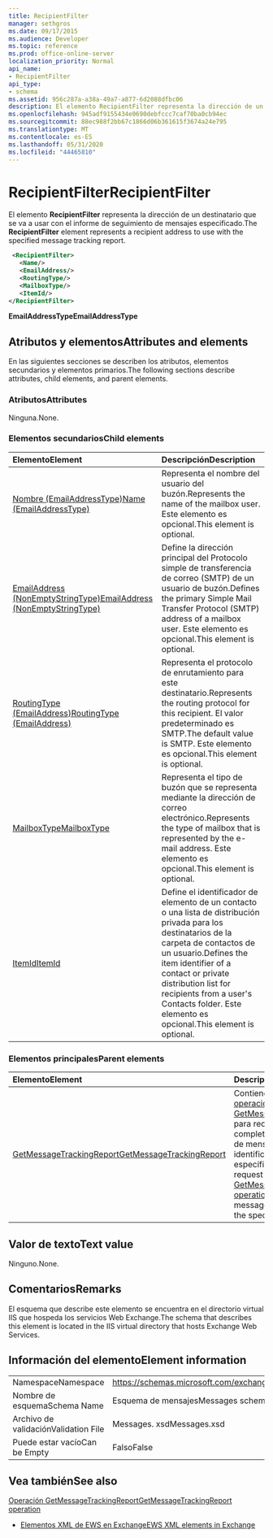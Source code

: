 ```yaml
---
title: RecipientFilter
manager: sethgros
ms.date: 09/17/2015
ms.audience: Developer
ms.topic: reference
ms.prod: office-online-server
localization_priority: Normal
api_name:
- RecipientFilter
api_type:
- schema
ms.assetid: 956c287a-a38a-49a7-a877-6d2088dfbc06
description: El elemento RecipientFilter representa la dirección de un destinatario que se va a usar con el informe de seguimiento de mensajes especificado.
ms.openlocfilehash: 945adf9155434e0690debfccc7caf70ba0cb94ec
ms.sourcegitcommit: 88ec988f2bb67c1866d06b361615f3674a24e795
ms.translationtype: MT
ms.contentlocale: es-ES
ms.lasthandoff: 05/31/2020
ms.locfileid: "44465810"
---
```

# <a name="recipientfilter"></a><span data-ttu-id="6f64f-103">RecipientFilter</span><span class="sxs-lookup"><span data-stu-id="6f64f-103">RecipientFilter</span></span>

<span data-ttu-id="6f64f-104">El elemento **RecipientFilter** representa la dirección de un destinatario que se va a usar con el informe de seguimiento de mensajes especificado.</span><span class="sxs-lookup"><span data-stu-id="6f64f-104">The **RecipientFilter** element represents a recipient address to use with the specified message tracking report.</span></span> 
  
```XML
 <RecipientFilter>
   <Name/>
   <EmailAddress/>
   <RoutingType/>
   <MailboxType/>
   <ItemId/>
</RecipientFilter>
```

 <span data-ttu-id="6f64f-105">**EmailAddressType**</span><span class="sxs-lookup"><span data-stu-id="6f64f-105">**EmailAddressType**</span></span>
## <a name="attributes-and-elements"></a><span data-ttu-id="6f64f-106">Atributos y elementos</span><span class="sxs-lookup"><span data-stu-id="6f64f-106">Attributes and elements</span></span>

<span data-ttu-id="6f64f-107">En las siguientes secciones se describen los atributos, elementos secundarios y elementos primarios.</span><span class="sxs-lookup"><span data-stu-id="6f64f-107">The following sections describe attributes, child elements, and parent elements.</span></span>
  
### <a name="attributes"></a><span data-ttu-id="6f64f-108">Atributos</span><span class="sxs-lookup"><span data-stu-id="6f64f-108">Attributes</span></span>

<span data-ttu-id="6f64f-109">Ninguna.</span><span class="sxs-lookup"><span data-stu-id="6f64f-109">None.</span></span>
  
### <a name="child-elements"></a><span data-ttu-id="6f64f-110">Elementos secundarios</span><span class="sxs-lookup"><span data-stu-id="6f64f-110">Child elements</span></span>

|<span data-ttu-id="6f64f-111">**Elemento**</span><span class="sxs-lookup"><span data-stu-id="6f64f-111">**Element**</span></span>|<span data-ttu-id="6f64f-112">**Descripción**</span><span class="sxs-lookup"><span data-stu-id="6f64f-112">**Description**</span></span>|
|:-----|:-----|
|[<span data-ttu-id="6f64f-113">Nombre (EmailAddressType)</span><span class="sxs-lookup"><span data-stu-id="6f64f-113">Name (EmailAddressType)</span></span>](name-emailaddresstype.md) <br/> |<span data-ttu-id="6f64f-114">Representa el nombre del usuario del buzón.</span><span class="sxs-lookup"><span data-stu-id="6f64f-114">Represents the name of the mailbox user.</span></span> <span data-ttu-id="6f64f-115">Este elemento es opcional.</span><span class="sxs-lookup"><span data-stu-id="6f64f-115">This element is optional.</span></span>  <br/> |
|[<span data-ttu-id="6f64f-116">EmailAddress (NonEmptyStringType)</span><span class="sxs-lookup"><span data-stu-id="6f64f-116">EmailAddress (NonEmptyStringType)</span></span>](emailaddress-nonemptystringtype.md) <br/> |<span data-ttu-id="6f64f-117">Define la dirección principal del Protocolo simple de transferencia de correo (SMTP) de un usuario de buzón.</span><span class="sxs-lookup"><span data-stu-id="6f64f-117">Defines the primary Simple Mail Transfer Protocol (SMTP) address of a mailbox user.</span></span> <span data-ttu-id="6f64f-118">Este elemento es opcional.</span><span class="sxs-lookup"><span data-stu-id="6f64f-118">This element is optional.</span></span>  <br/> |
|[<span data-ttu-id="6f64f-119">RoutingType (EmailAddress)</span><span class="sxs-lookup"><span data-stu-id="6f64f-119">RoutingType (EmailAddress)</span></span>](routingtype-emailaddress.md) <br/> |<span data-ttu-id="6f64f-120">Representa el protocolo de enrutamiento para este destinatario.</span><span class="sxs-lookup"><span data-stu-id="6f64f-120">Represents the routing protocol for this recipient.</span></span> <span data-ttu-id="6f64f-121">El valor predeterminado es SMTP.</span><span class="sxs-lookup"><span data-stu-id="6f64f-121">The default value is SMTP.</span></span> <span data-ttu-id="6f64f-122">Este elemento es opcional.</span><span class="sxs-lookup"><span data-stu-id="6f64f-122">This element is optional.</span></span>  <br/> |
|[<span data-ttu-id="6f64f-123">MailboxType</span><span class="sxs-lookup"><span data-stu-id="6f64f-123">MailboxType</span></span>](mailboxtype.md) <br/> |<span data-ttu-id="6f64f-124">Representa el tipo de buzón que se representa mediante la dirección de correo electrónico.</span><span class="sxs-lookup"><span data-stu-id="6f64f-124">Represents the type of mailbox that is represented by the e-mail address.</span></span> <span data-ttu-id="6f64f-125">Este elemento es opcional.</span><span class="sxs-lookup"><span data-stu-id="6f64f-125">This element is optional.</span></span>  <br/> |
|[<span data-ttu-id="6f64f-126">ItemId</span><span class="sxs-lookup"><span data-stu-id="6f64f-126">ItemId</span></span>](itemid.md) <br/> |<span data-ttu-id="6f64f-127">Define el identificador de elemento de un contacto o una lista de distribución privada para los destinatarios de la carpeta de contactos de un usuario.</span><span class="sxs-lookup"><span data-stu-id="6f64f-127">Defines the item identifier of a contact or private distribution list for recipients from a user's Contacts folder.</span></span> <span data-ttu-id="6f64f-128">Este elemento es opcional.</span><span class="sxs-lookup"><span data-stu-id="6f64f-128">This element is optional.</span></span>  <br/> |
   
### <a name="parent-elements"></a><span data-ttu-id="6f64f-129">Elementos principales</span><span class="sxs-lookup"><span data-stu-id="6f64f-129">Parent elements</span></span>

|<span data-ttu-id="6f64f-130">**Elemento**</span><span class="sxs-lookup"><span data-stu-id="6f64f-130">**Element**</span></span>|<span data-ttu-id="6f64f-131">**Descripción**</span><span class="sxs-lookup"><span data-stu-id="6f64f-131">**Description**</span></span>|
|:-----|:-----|
|[<span data-ttu-id="6f64f-132">GetMessageTrackingReport</span><span class="sxs-lookup"><span data-stu-id="6f64f-132">GetMessageTrackingReport</span></span>](getmessagetrackingreport.md) <br/> |<span data-ttu-id="6f64f-133">Contiene la solicitud de la [operación GetMessageTrackingReport](getmessagetrackingreport-operation.md) para recuperar el informe completo de seguimiento de mensajes del identificador especificado.</span><span class="sxs-lookup"><span data-stu-id="6f64f-133">Contains the request for the [GetMessageTrackingReport operation](getmessagetrackingreport-operation.md) to retrieve the full message tracking report for the specified ID.</span></span>  <br/> |
   
## <a name="text-value"></a><span data-ttu-id="6f64f-134">Valor de texto</span><span class="sxs-lookup"><span data-stu-id="6f64f-134">Text value</span></span>

<span data-ttu-id="6f64f-135">Ninguno.</span><span class="sxs-lookup"><span data-stu-id="6f64f-135">None.</span></span>
  
## <a name="remarks"></a><span data-ttu-id="6f64f-136">Comentarios</span><span class="sxs-lookup"><span data-stu-id="6f64f-136">Remarks</span></span>

<span data-ttu-id="6f64f-137">El esquema que describe este elemento se encuentra en el directorio virtual IIS que hospeda los servicios Web Exchange.</span><span class="sxs-lookup"><span data-stu-id="6f64f-137">The schema that describes this element is located in the IIS virtual directory that hosts Exchange Web Services.</span></span>
  
## <a name="element-information"></a><span data-ttu-id="6f64f-138">Información del elemento</span><span class="sxs-lookup"><span data-stu-id="6f64f-138">Element information</span></span>

|||
|:-----|:-----|
|<span data-ttu-id="6f64f-139">Namespace</span><span class="sxs-lookup"><span data-stu-id="6f64f-139">Namespace</span></span>  <br/> |https://schemas.microsoft.com/exchange/services/2006/messages  <br/> |
|<span data-ttu-id="6f64f-140">Nombre de esquema</span><span class="sxs-lookup"><span data-stu-id="6f64f-140">Schema Name</span></span>  <br/> |<span data-ttu-id="6f64f-141">Esquema de mensajes</span><span class="sxs-lookup"><span data-stu-id="6f64f-141">Messages schema</span></span>  <br/> |
|<span data-ttu-id="6f64f-142">Archivo de validación</span><span class="sxs-lookup"><span data-stu-id="6f64f-142">Validation File</span></span>  <br/> |<span data-ttu-id="6f64f-143">Messages. xsd</span><span class="sxs-lookup"><span data-stu-id="6f64f-143">Messages.xsd</span></span>  <br/> |
|<span data-ttu-id="6f64f-144">Puede estar vacío</span><span class="sxs-lookup"><span data-stu-id="6f64f-144">Can be Empty</span></span>  <br/> |<span data-ttu-id="6f64f-145">Falso</span><span class="sxs-lookup"><span data-stu-id="6f64f-145">False</span></span>  <br/> |
   
## <a name="see-also"></a><span data-ttu-id="6f64f-146">Vea también</span><span class="sxs-lookup"><span data-stu-id="6f64f-146">See also</span></span>



[<span data-ttu-id="6f64f-147">Operación GetMessageTrackingReport</span><span class="sxs-lookup"><span data-stu-id="6f64f-147">GetMessageTrackingReport operation</span></span>](getmessagetrackingreport-operation.md)


- [<span data-ttu-id="6f64f-148">Elementos XML de EWS en Exchange</span><span class="sxs-lookup"><span data-stu-id="6f64f-148">EWS XML elements in Exchange</span></span>](ews-xml-elements-in-exchange.md)

